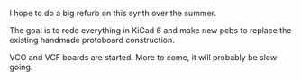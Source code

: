 I hope to do a big refurb on this synth over the summer.

The goal is to redo everything in KiCad 6 and make new pcbs to replace the existing handmade protoboard construction.

VCO and VCF boards are started. More to come, it will probably be slow going.

